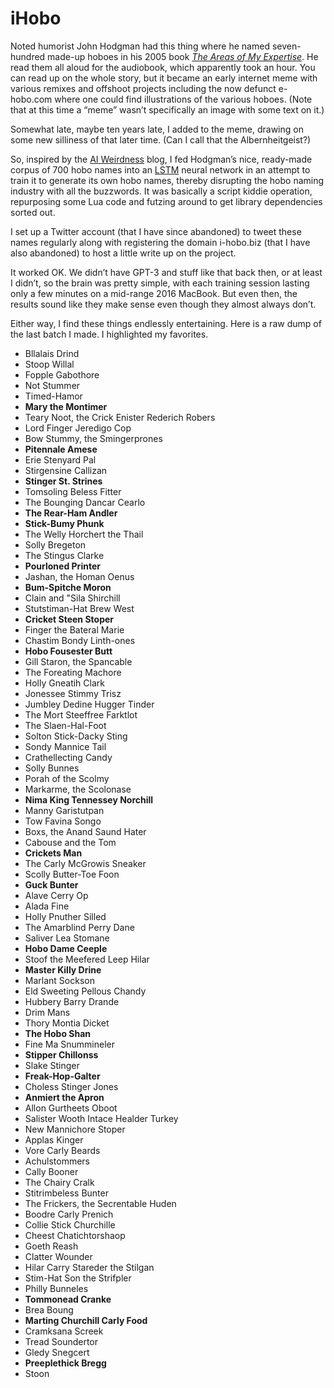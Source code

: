 # iHobo

Noted humorist John Hodgman had this thing where he named seven-hundred made-up hoboes in his 2005 book *[The Areas of My Expertise](https://en.wikipedia.org/wiki/The_Areas_of_My_Expertise)*. He read them all aloud for the audiobook, which apparently took an hour. You can read up on the whole story, but it became an early internet meme with various remixes and offshoot projects including the now defunct e-hobo.com where one could find illustrations of the various hoboes. (Note that at this time a “meme” wasn’t specifically an image with some text on it.)

Somewhat late, maybe ten years late, I added to the meme, drawing on some new silliness of that later time. (Can I call that the Albernheitgeist?)

So, inspired by the [AI Weirdness](https://www.aiweirdness.com) blog, I fed Hodgman’s nice, ready-made corpus of 700 hobo names into an [LSTM](https://en.wikipedia.org/wiki/Long_short-term_memory) neural network in an attempt to train it to generate its own hobo names, thereby disrupting the hobo naming industry with all the buzzwords. It was basically a script kiddie operation, repurposing some Lua code and futzing around to get library dependencies sorted out.

I set up a Twitter account (that I have since abandoned) to tweet these names regularly along with registering the domain i-hobo.biz (that I have also abandoned) to host a little write up on the project.

It worked OK. We didn’t have GPT-3 and stuff like that back then, or at least I didn’t, so the brain was pretty simple, with each training session lasting only a few minutes on a mid-range 2016 MacBook. But even then, the results sound like they make sense even though they almost always don’t.

Either way, I find these things endlessly entertaining. Here is a raw dump of the last batch I made. I highlighted my favorites.

- Bllalais Drind
- Stoop Willal
- Fopple Gabothore
- Not Stummer
- Timed-Hamor
- **Mary the Montimer**
- Teary Noot, the Crick Enister Rederich Robers
- Lord Finger Jeredigo Cop
- Bow Stummy, the Smingerprones
- **Pitennale Amese**
- Erie Stenyard Pal
- Stirgensine Callizan
- **Stinger St. Strines**
- Tomsoling Beless Fitter
- The Bounging Dancar Cearlo
- **The Rear-Ham Andler**
- **Stick-Bumy Phunk**
- The Welly Horchert the Thail
- Solly Bregeton
- The Stingus Clarke
- **Pourloned Printer**
- Jashan, the Homan Oenus
- **Bum-Spitche Moron**
- Clain and "Sila Shirchill
- Stutstiman-Hat Brew West
- **Cricket Steen Stoper**
- Finger the Bateral Marie
- Chastim Bondy Linth-ones
- **Hobo Fousester Butt**
- Gill Staron, the Spancable
- The Foreating Machore
- Holly Gneatih Clark
- Jonessee Stimmy Trisz
- Jumbley Dedine Hugger Tinder
- The Mort Steeffree Farktlot
- The Slaen-Hal-Foot
- Solton Stick-Dacky Sting
- Sondy Mannice Tail
- Crathellecting Candy
- Solly Bunnes
- Porah of the Scolmy
- Markarme, the Scolonase
- **Nima King Tennessey Norchill**
- Manny Garistutpan
- Tow Favina Songo
- Boxs, the Anand Saund Hater
- Cabouse and the Tom
- **Crickets Man**
- The Carly McGrowis Sneaker
- Scolly Butter-Toe Foon
- **Guck Bunter**
- Alave Cerry Op
- Alada Fine
- Holly Pnuther Silled
- The Amarblind Perry Dane
- Saliver Lea Stomane
- **Hobo Dame Ceeple**
- Stoof the Meefered Leep Hilar
- **Master Killy Drine**
- Marlant Sockson
- Eld Sweeting Pellous Chandy
- Hubbery Barry Drande
- Drim Mans
- Thory Montia Dicket
- **The Hobo Shan**
- Fine Ma Snummineler
- **Stipper Chillonss**
- Slake Stinger
- **Freak-Hop-Galter**
- Choless Stinger Jones
- **Anmiert the Apron**
- Allon Gurtheets Oboot
- Salister Wooth Intace Healder Turkey
- New Mannichore Stoper
- Applas Kinger
- Vore Carly Beards
- Achulstommers
- Cally Booner
- The Chairy Cralk
- Stitrimbeless Bunter
- The Frickers, the Secrentable Huden
- Boodre Carly Prenich
- Collie Stick Churchille
- Cheest Chatichtorshaop
- Goeth Reash
- Clatter Wounder
- Hilar Carry Stareder the Stilgan
- Stim-Hat Son the Strifpler
- Philly Bunneles
- **Tommonead Cranke**
- Brea Boung
- **Marting Churchill Carly Food**
- Cramksana Screek
- Tread Soundertor
- Gledy Snegcert
- **Preeplethick Bregg**
- Stoon
